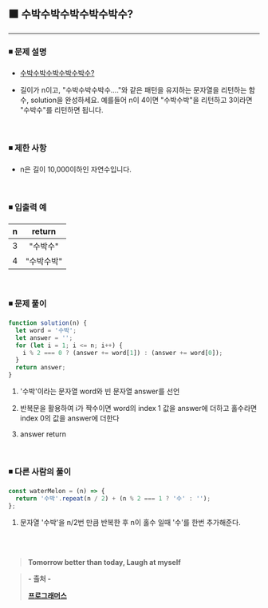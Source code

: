 ## ⬛ 수박수박수박수박수박수?

---

### ◾ 문제 설명

- [수박수박수박수박수박수?](https://programmers.co.kr/learn/courses/30/lessons/12922)

- 길이가 n이고, "수박수박수박수...."와 같은 패턴을 유지하는 문자열을 리턴하는 함수, solution을 완성하세요.
  예를들어 n이 4이면 "수박수박"을 리턴하고 3이라면 "수박수"를 리턴하면 됩니다.

<br>

### ◾ 제한 사항

- n은 길이 10,000이하인 자연수입니다.

<br>

### ◾ 입출력 예

|  n  |   return   |
| :-: | :--------: |
|  3  |  "수박수"  |
|  4  | "수박수박" |

<br>

### ◾ 문제 풀이

```javascript
function solution(n) {
  let word = '수박';
  let answer = '';
  for (let i = 1; i <= n; i++) {
    i % 2 === 0 ? (answer += word[1]) : (answer += word[0]);
  }
  return answer;
}
```

1. '수박'이라는 문자열 word와 빈 문자열 answer를 선언

2. 반복문을 활용하여 i가 짝수이면 word의 index 1 값을 answer에 더하고 홀수라면 index 0의 값을 answer에 더한다

3. answer return

<br>

### ◾ 다른 사람의 풀이

```javascript
const waterMelon = (n) => {
  return '수박'.repeat(n / 2) + (n % 2 === 1 ? '수' : '');
};
```

1. 문자열 '수박'을 n/2번 만큼 반복한 후 n이 홀수 일때 '수'를 한번 추가해준다.

<br><br>

> **Tomorrow better than today, Laugh at myself**

> **- 출처 -**
>
> **[프로그래머스](https://programmers.co.kr/learn/challenges)**
